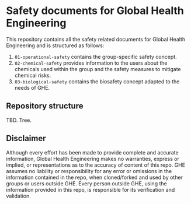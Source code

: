 # Safety documents for Global Health Engineering

This repository contains all the safety related documents for Global Health Engineering and is structured as follows:

1. `01-operational-safety` contains the group-specific safety concept.
2. `02-chemical-safety` provides information to the users about the chemicals used within the group and the safety measures to mitigate chemical risks.
3. `03-biological-safety` contains the biosafety concept adapted to the needs of GHE.

## Repository structure

TBD. Tree.

## Disclaimer

Although every effort has been made to provide complete and accurate information, Global Health Engineering makes no warranties, express or implied, or representations as to the accuracy of content of this repo. GHE assumes no liability or responsibility for any error or omissions in the information contained in the repo, when cloned/forked and used by other groups or users outside GHE. Every person outside GHE, using the information provided in this repo, is responsible for its verification and validation.
